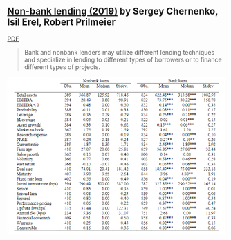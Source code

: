 ## [Non-bank lending (2019)](https://www.nber.org/papers/w26458.pdf) by Sergey Chernenko, Isil Erel, Robert Prilmeier


[PDF](https://www.nber.org/papers/w26458.pdf)

> Bank  and  nonbank  lenders  may  utilize different lending techniques and specialize in lending to different types of borrowers or to finance different types of projects.

![](./image/nonbank_table_2.png)
